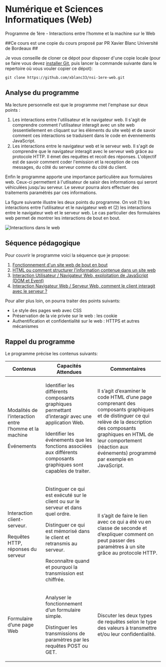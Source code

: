 # Numérique et Sciences Informatiques (Web)

Programme de 1ère - Interactions entre l’homme et la machine sur le Web

##Ce cours est une copie du cours proposé par PR Xavier Blanc Université de Bordeaux ##

Je vous conseille de cloner ce dépot pour disposer d'une copie locale (pour se faire vous devez [installer Git](https://git-scm.com/book/fr/v1/D%C3%A9marrage-rapide-Installation-de-Git), puis lancer la commande suivante dans le repertoire où vous vouler copier ce dépot):

    git clone https://github.com/xblanc33/nsi-1ere-web.git

## Analyse du programme

Ma lecture personnelle est que le programme met l'emphase sur deux points :
1. Les interactions entre l'utilisateur et le navigateur web. Il s'agit de comprendre comment l'utilisateur interagit avec un site web (essentiellement en cliquant sur les éléments du site web) et de savoir comment ces interactions se traduisent dans le code en évennements JavaScript.
2. Les interactions entre le navigateur web et le serveur web. Il s'agit de comprendre que le navigateur interagit avec le serveur web grâce au protocole HTTP. Il émet des requêtes et recoit des réponses. L'objectif est de savoir comment coder l'emission et la reception de ces messages, du côté du serveur comme du côté du client.

Enfin le programme apporte une importance particulière aux formulaires web. Ceux-ci permettent à l'utlisateur de saisir des informations qui seront véhiculées jusqu'au serveur. Le seveur pourra alors effectuer des traitements paramétrés par ces informations.


La figure suivante illustre les deux points du programme. On voit (1) les interactions entre l'utilisateur et le navigateur web et (2) les interactions entre le navigateur web et le serveur web.
Le cas particulier des formulaires web permet de montrer les interactions de bout en bout.

![Interactions dans le web](./img/interactions.png)


## Séquence pédagogique

Pour couvrir le programme voici la séquence que je propose: 

1. [Fonctionnement d'un site web de bout en bout](./1-E2E/README.md)
2. [HTML ou comment structurer l'information contenue dans un site web](./2-HTML/README.md)
3. [Interaction Utilisateur / Navigateur Web, exploitation de JavaScript (DOM et Event)](./3-Navigateur/README.md)
4. [Interaction Navigateur Web / Serveur Web, comment le client interagit avec le serveur ?](./4-Serveur/README.md)

Pour aller plus loin, on pourra traiter des points suivants:
* Le style des pages web avec CSS
* Préservation de la vie privée sur le web : les cookie
* Authentification et confidentialité sur le web : HTTPS et autres mécanismes



## Rappel du programme

Le programme précise les contenus suivants:

| Contenus | Capacités Attendues | Commentaires |
|----------|---------------------| ------|
| <p>Modalités de l’interaction entre l’homme et la machine</p> <p>Événements</p> | <p>Identifier les différents composants graphiques permettant d’interagir avec une application Web.</p> <p>Identifier les événements que les fonctions associées aux différents composants graphiques sont capables de traiter.</p>| Il s’agit d’examiner le code HTML d’une page comprenant des composants graphiques et de distinguer ce qui relève de la description des composants graphiques en HTML de leur comportement (réaction aux événements) programmé par exemple en JavaScript.|
| <p>Interaction client-serveur.</p> <p>Requêtes HTTP, réponses du serveur</p>| <p>Distinguer ce qui est exécuté sur le client ou sur le serveur et dans quel ordre.</p><p>Distinguer ce qui est mémorisé dans le client et retransmis au serveur.</p> <p>Reconnaître quand et pourquoi la transmission est chiffrée.</p> | <p>Il s’agit de faire le lien avec ce qui a été vu en classe de seconde et d’expliquer comment on peut passer des paramètres à un site grâce au protocole HTTP.</p>|
|<p>Formulaire d’une page Web</p> | <p>Analyser le fonctionnement d’un formulaire simple.</p><p>Distinguer les transmissions de paramètres par les requêtes POST ou GET.</p>| <p>Discuter les deux types de requêtes selon le type des valeurs à transmettre et/ou leur confidentialité.</p>

